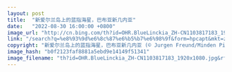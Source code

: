 ```yaml
---
layout: post
title:  "新爱尔兰岛上的蓝指海星，巴布亚新几内亚"
date:   "2022-08-30 16:00:00 +0800"
image_url: "http://cn.bing.com/th?id=OHR.BlueLinckia_ZH-CN1103817183_1920x1080.jpg&rf=LaDigue_1920x1080.jpg&pid=hp"
link: "/search?q=%e8%93%9d%e6%8c%87%e6%b5%b7%e6%98%9f&form=hpcapt&mkt=zh-cn"
copyright: "新爱尔兰岛上的蓝指海星，巴布亚新几内亚 (© Jurgen Freund/Minden Pictures)"
image_hash: "b0f2123faf8881a5ebd9e14149f51341"
image_filename: "th?id=OHR.BlueLinckia_ZH-CN1103817183_1920x1080.jpg&rf=LaDigue_1920x1080.jpg&pid=hp"
---
```

